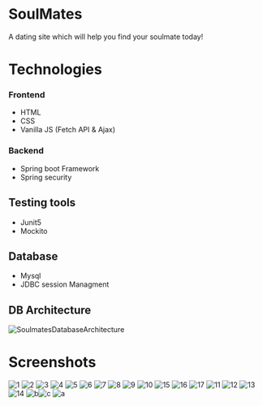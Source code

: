 
# SoulMates 
A dating site which will help you find your soulmate today!

# Technologies
### Frontend
* HTML
* CSS
* Vanilla JS (Fetch API & Ajax)
### Backend
* Spring boot Framework
* Spring security

## Testing tools
* Junit5
* Mockito 

## Database
* Mysql
* JDBC session Managment

## DB Architecture
![SoulmatesDatabaseArchitecture](https://user-images.githubusercontent.com/58857454/167676791-a0a8ca65-ba12-482a-8b0b-032b46855e8e.jpg)

# Screenshots
![1](https://user-images.githubusercontent.com/58857454/167677280-630dbdf3-eaf6-42bd-9b18-26e52aad120b.jpg)
![2](https://user-images.githubusercontent.com/58857454/167677293-3938ef72-6db4-4c1f-b318-b551f268b40b.jpg)
![3](https://user-images.githubusercontent.com/58857454/167677308-b122d908-71d4-4236-b5d6-ff79e6244212.jpg)
![4](https://user-images.githubusercontent.com/58857454/167677325-0a33c28f-33d0-479d-9b39-f5e8102123fb.jpg)
![5](https://user-images.githubusercontent.com/58857454/167677332-2ada590a-5577-4018-96b3-26d5721d88ab.jpg)
![6](https://user-images.githubusercontent.com/58857454/167677343-2ade16f9-751c-4e04-9d35-76a28fa73fa2.jpg)
![7](https://user-images.githubusercontent.com/58857454/167677399-e5267b88-beff-4cf0-bc75-b1d11c26c70c.jpg)
![8](https://user-images.githubusercontent.com/58857454/167677413-d76b95a2-c856-4e70-8943-e5ab1704d42b.jpg)
![9](https://user-images.githubusercontent.com/58857454/167677425-2e8bf87f-3950-4080-9c47-8e67b619f621.jpg)
![10](https://user-images.githubusercontent.com/58857454/167677438-abfb1912-e731-4642-8ab9-a8f2adf7e8ed.jpg)
![15](https://user-images.githubusercontent.com/58857454/167677611-090d1808-8b96-44c7-9113-b013546d95c8.jpg)
![16](https://user-images.githubusercontent.com/58857454/167677446-63161b05-799e-4f84-9a5d-12d666b054d4.jpg)
![17](https://user-images.githubusercontent.com/58857454/167677453-8d28460d-10f7-41d3-84cc-d927f9d5ffaf.jpg)
![11](https://user-images.githubusercontent.com/58857454/167677460-4f259b64-1da7-43be-a869-5f04f2e42438.jpg)
![12](https://user-images.githubusercontent.com/58857454/167677584-a55d2f6b-6ec2-4d6a-84ed-b5027a9c6e62.jpg)
![13](https://user-images.githubusercontent.com/58857454/167677595-e52c5062-6446-4b04-b024-4a0f9c5612f7.jpg)
![14](https://user-images.githubusercontent.com/58857454/167677603-4a6bbfe0-06a6-46c0-ae80-be1de5f37881.jpg)
![b](https://user-images.githubusercontent.com/58857454/178101353-198078a8-0046-40b9-8ccc-9bab03e661d4.jpg)![c](https://user-images.githubusercontent.com/58857454/178101359-568ec88c-5a16-44f2-b72a-6debd36f571a.jpg)
![a](https://user-images.githubusercontent.com/58857454/178101385-2946d186-cb76-4ddc-93d9-bc35dfc8eb6e.jpg)

